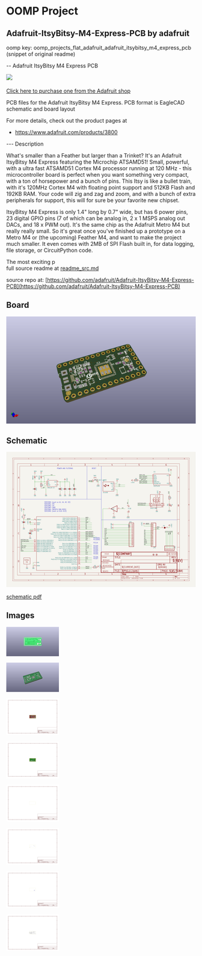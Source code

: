 # OOMP Project  
## Adafruit-ItsyBitsy-M4-Express-PCB  by adafruit  
  
oomp key: oomp_projects_flat_adafruit_adafruit_itsybitsy_m4_express_pcb  
(snippet of original readme)  
  
-- Adafruit ItsyBitsy M4 Express PCB  
  
<a href="http://www.adafruit.com/products/3800"><img src="assets/image.jpg?raw=true" width="500px"><br/>  
Click here to purchase one from the Adafruit shop</a>  
  
PCB files for the Adafruit ItsyBitsy M4 Express. PCB format is EagleCAD schematic and board layout  
  
For more details, check out the product pages at  
* https://www.adafruit.com/products/3800  
  
--- Description  
  
What's smaller than a Feather but larger than a Trinket? It's an Adafruit ItsyBitsy M4 Express featuring the Microchip ATSAMD51! Small, powerful, with a ultra fast ATSAMD51 Cortex M4 processor running at 120 MHz - this microcontroller board is perfect when you want something very compact, with a ton of horsepower and a bunch of pins. This Itsy is like a bullet train, with it's 120MHz Cortex M4 with floating point support and 512KB Flash and 192KB RAM. Your code will zig and zag and zoom, and with a bunch of extra peripherals for support, this will for sure be your favorite new chipset.  
  
ItsyBitsy M4 Express is only 1.4" long by 0.7" wide, but has 6 power pins, 23 digital GPIO pins (7 of which can be analog in, 2 x 1 MSPS analog out DACs, and 18 x PWM out). It's the same chip as the Adafruit Metro M4 but really really small. So it's great once you've finished up a prototype on a Metro M4 or (the upcoming) Feather M4, and want to make the project much smaller. It even comes with 2MB of SPI Flash built in, for data logging, file storage, or CircuitPython code.  
  
The most exciting p  
  full source readme at [readme_src.md](readme_src.md)  
  
source repo at: [https://github.com/adafruit/Adafruit-ItsyBitsy-M4-Express-PCB](https://github.com/adafruit/Adafruit-ItsyBitsy-M4-Express-PCB)  
## Board  
  
[![working_3d.png](working_3d_600.png)](working_3d.png)  
## Schematic  
  
[![working_schematic.png](working_schematic_600.png)](working_schematic.png)  
  
[schematic pdf](working_schematic.pdf)  
## Images  
  
[![working_3D_bottom.png](working_3D_bottom_140.png)](working_3D_bottom.png)  
  
[![working_3D_top.png](working_3D_top_140.png)](working_3D_top.png)  
  
[![working_assembly_page_01.png](working_assembly_page_01_140.png)](working_assembly_page_01.png)  
  
[![working_assembly_page_02.png](working_assembly_page_02_140.png)](working_assembly_page_02.png)  
  
[![working_assembly_page_03.png](working_assembly_page_03_140.png)](working_assembly_page_03.png)  
  
[![working_assembly_page_04.png](working_assembly_page_04_140.png)](working_assembly_page_04.png)  
  
[![working_assembly_page_05.png](working_assembly_page_05_140.png)](working_assembly_page_05.png)  
  
[![working_assembly_page_06.png](working_assembly_page_06_140.png)](working_assembly_page_06.png)  
